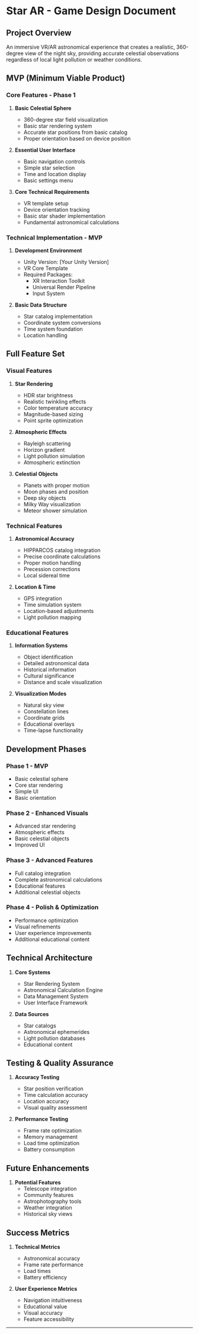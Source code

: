 # Star AR - Game Design Document

## Project Overview
An immersive VR/AR astronomical experience that creates a realistic, 360-degree view of the night sky, providing accurate celestial observations regardless of local light pollution or weather conditions.

## MVP (Minimum Viable Product)
### Core Features - Phase 1
1. **Basic Celestial Sphere**
   - 360-degree star field visualization
   - Basic star rendering system
   - Accurate star positions from basic catalog
   - Proper orientation based on device position

2. **Essential User Interface**
   - Basic navigation controls
   - Simple star selection
   - Time and location display
   - Basic settings menu

3. **Core Technical Requirements**
   - VR template setup
   - Device orientation tracking
   - Basic star shader implementation
   - Fundamental astronomical calculations

### Technical Implementation - MVP
1. **Development Environment**
   - Unity Version: [Your Unity Version]
   - VR Core Template
   - Required Packages:
     - XR Interaction Toolkit
     - Universal Render Pipeline
     - Input System

2. **Basic Data Structure**
   - Star catalog implementation
   - Coordinate system conversions
   - Time system foundation
   - Location handling

## Full Feature Set
### Visual Features
1. **Star Rendering**
   - HDR star brightness
   - Realistic twinkling effects
   - Color temperature accuracy
   - Magnitude-based sizing
   - Point sprite optimization

2. **Atmospheric Effects**
   - Rayleigh scattering
   - Horizon gradient
   - Light pollution simulation
   - Atmospheric extinction

3. **Celestial Objects**
   - Planets with proper motion
   - Moon phases and position
   - Deep sky objects
   - Milky Way visualization
   - Meteor shower simulation

### Technical Features
1. **Astronomical Accuracy**
   - HIPPARCOS catalog integration
   - Precise coordinate calculations
   - Proper motion handling
   - Precession corrections
   - Local sidereal time

2. **Location & Time**
   - GPS integration
   - Time simulation system
   - Location-based adjustments
   - Light pollution mapping

### Educational Features
1. **Information Systems**
   - Object identification
   - Detailed astronomical data
   - Historical information
   - Cultural significance
   - Distance and scale visualization

2. **Visualization Modes**
   - Natural sky view
   - Constellation lines
   - Coordinate grids
   - Educational overlays
   - Time-lapse functionality

## Development Phases
### Phase 1 - MVP
- Basic celestial sphere
- Core star rendering
- Simple UI
- Basic orientation

### Phase 2 - Enhanced Visuals
- Advanced star rendering
- Atmospheric effects
- Basic celestial objects
- Improved UI

### Phase 3 - Advanced Features
- Full catalog integration
- Complete astronomical calculations
- Educational features
- Additional celestial objects

### Phase 4 - Polish & Optimization
- Performance optimization
- Visual refinements
- User experience improvements
- Additional educational content

## Technical Architecture
1. **Core Systems**
   - Star Rendering System
   - Astronomical Calculation Engine
   - Data Management System
   - User Interface Framework

2. **Data Sources**
   - Star catalogs
   - Astronomical ephemerides
   - Light pollution databases
   - Educational content

## Testing & Quality Assurance
1. **Accuracy Testing**
   - Star position verification
   - Time calculation accuracy
   - Location accuracy
   - Visual quality assessment

2. **Performance Testing**
   - Frame rate optimization
   - Memory management
   - Load time optimization
   - Battery consumption

## Future Enhancements
1. **Potential Features**
   - Telescope integration
   - Community features
   - Astrophotography tools
   - Weather integration
   - Historical sky views

## Success Metrics
1. **Technical Metrics**
   - Astronomical accuracy
   - Frame rate performance
   - Load times
   - Battery efficiency

2. **User Experience Metrics**
   - Navigation intuitiveness
   - Educational value
   - Visual accuracy
   - Feature accessibility

---
